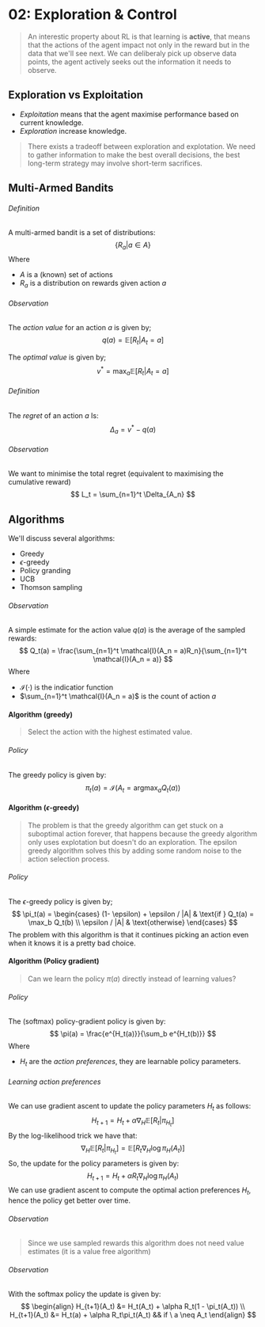 









# 02: Exploration & Control 

> An interestic property about RL is that learning is **active**, that means that the actions of the agent impact not only in the reward but in the data that we'll see next. We can deliberaly pick up observe data points, the agent actively seeks out the information it needs to observe.

## Exploration vs Exploitation

- *Exploitation* means that the agent maximise performance based on current knowledge.
- *Exploration* increase knowledge.

> There exists a tradeoff between exploration and explotation. We need to gather information to make the best overall decisions, the best long-term strategy may involve short-term sacrifices.

## Multi-Armed Bandits

###### Definition

A multi-armed bandit is a set of distributions:
$$
\{R_a | a \in A\}
$$
Where

- $A$ is a (known) set of actions 
- $R_a$ is a distribution on rewards given action $a$

###### Observation

The *action value* for an action $a$ is given by;
$$
q(a) = \mathbb{E}[R_t | A_t = a]
$$


The *optimal value* is given by;
$$
v^* = \max_a{\mathbb{E}[R_t | A_t = a]}
$$

###### Definition

The *regret* of an action $a$ Is:
$$
\Delta_a = v^* - q(a)
$$

###### Observation

We want to minimise the total regret (equivalent to maximising the cumulative reward)
$$
L_t = \sum_{n=1}^t \Delta_{A_n}
$$

## Algorithms

We'll discuss several algorithms:

- Greedy
- $\epsilon$-greedy
- Policy granding
- UCB
- Thomson sampling

###### Observation

A simple estimate for the action value $q(a)$ is the average of the sampled rewards:
$$
Q_t(a) = \frac{\sum_{n=1}^t \mathcal{I}(A_n = a)R_n}{\sum_{n=1}^t \mathcal{I}(A_n = a)}
$$
Where

- $\mathcal{I}(\cdot)$ is the indicatior function
- $\sum_{n=1}^t \mathcal{I}(A_n = a)$ is the count of action $a$

#### Algorithm (greedy)

> Select the action with the highest estimated value.

###### Policy

The greedy policy is given by:
$$
\pi_t(a) = \mathcal{I}\left(A_t = \text{argmax}_a Q_t(a)\right)
$$

#### Algorithm ($\epsilon$-greedy)

> The problem is that the greedy algorithm can get stuck on a suboptimal action forever, that happens because the greedy algorithm only uses explotation but doesn't do an exploration. The epsilon greedy algorithm solves this by adding some random noise to the action selection process.

###### Policy

The $\epsilon$-greedy policy is given by;
$$
\pi_t(a) = \begin{cases}
(1- \epsilon) + \epsilon / |A| & \text{if } Q_t(a) = \max_b Q_t(b) \\
\epsilon / |A| & \text{otherwise}
\end{cases}
$$
The problem with this algorithm is that it continues picking an action even when it knows it is a pretty bad choice.

#### Algorithm (Policy gradient)

> Can we learn the policy $\pi(a)$ directly instead of learning values?

###### Policy

The (softmax) policy-gradient policy is given by:
$$
\pi(a) = \frac{e^{H_t(a)}}{\sum_b e^{H_t(b)}}
$$
Where

-  $H_t$ are the *action preferences*, they are learnable policy parameters.

###### Learning action preferences

We can use gradient ascent to update the policy parameters $H_t$ as follows:
$$
H_{t+1} = H_t + \alpha \nabla_H \mathbb{E}[R_t | \pi_{H_t}]
$$
By the log-likelihood trick we have that:
$$
\nabla_H \mathbb{E}[R_t | \pi_{H_t}] = \mathbb{E}[R_t \nabla_H \log{\pi_H(A_t)}]
$$
So, the update for the policy parameters is given by:
$$
H_{t+1} = H_t + \alpha R_t \nabla_H \log{\pi_H(A_t)}
$$
We can use gradient ascent to compute the optimal action preferences $H_t$, hence the policy get better over time.

###### Observation

> Since we use sampled rewards this algorithm does not need value estimates (it is a value free algorithm)

###### Observation

With the softmax policy the update is given by:
$$
\begin{align}
H_{t+1}(A_t) &= H_t(A_t) + \alpha R_t(1 - \pi_t(A_t)) \\
H_{t+1}(A_t) &= H_t(a) + \alpha R_t\pi_t(A_t) && if \ a \neq A_t
\end{align}
$$








